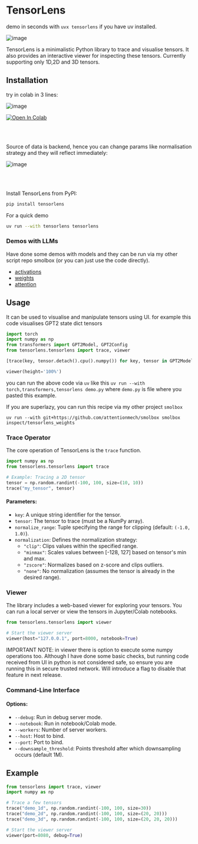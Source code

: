 # TensorLens

demo in seconds with `uvx tensorlens` if you have uv installed.


![image](https://github.com/user-attachments/assets/d9161c40-4edb-4657-a550-2b9c2f56c83f)

TensorLens is a minimalistic Python library to trace and visualise tensors. It also provides an interactive viewer for inspecting these tensors. Currently supporting only 1D,2D and 3D tensors.

## Installation

try in colab in 3 lines:

![image](https://github.com/user-attachments/assets/31605c78-957b-48e4-a501-25776d3fd63a)

<a href="https://colab.research.google.com/github/attentionmech/tensorlens/blob/main/tensorlens/notebooks/tensorlens_setup_demo.ipynb" target="_parent">
  <img src="https://colab.research.google.com/assets/colab-badge.svg" alt="Open In Colab"/>
</a>

<br><br>

Source of data is backend, hence you can change params like normalisation strategy and they will reflect immediately:

![image](https://github.com/user-attachments/assets/73b19e86-b188-4b1e-af0e-c70c0e0ce76b)

<br><br>

Install TensorLens from PyPI:

```bash
pip install tensorlens
```

For a quick demo

```bash
uv run --with tensorlens tensorlens
```

### Demos with LLMs

Have done some demos with models and they can be run via my other script repo smolbox (or you can just use the code directly).

- [activations](https://github.com/attentionmech/smolbox/blob/main/smolbox/tools/inspect/tensorlens_activations.py)
- [weights](https://github.com/attentionmech/smolbox/blob/main/smolbox/tools/inspect/tensorlens_weights.py)
- [attention](https://github.com/attentionmech/smolbox/blob/main/smolbox/tools/inspect/tensorlens_attention.py)


## Usage

It can be used to visualise and manipulate tensors using UI. for example this code visualises GPT2 state dict tensors

```python
import torch
import numpy as np
from transformers import GPT2Model, GPT2Config
from tensorlens.tensorlens import trace, viewer

[trace(key, tensor.detach().cpu().numpy()) for key, tensor in GPT2Model.from_pretrained('gpt2-large').state_dict().items()]

viewer(height='100%')
```

you can run the above code via `uv` like this `uv run --with torch,transformers,tensorlens demo.py` where `demo.py` is file where you pasted this example.

If you are superlazy, you can run this recipe via my other project `smolbox`

`uv run --with git+https://github.com/attentionmech/smolbox smolbox inspect/tensorlens_weights`


### Trace Operator

The core operation of TensorLens is the `trace` function. 

```python
import numpy as np
from tensorlens.tensorlens import trace

# Example: Tracing a 2D tensor
tensor = np.random.randint(-100, 100, size=(10, 10))
trace("my_tensor", tensor)
```

#### Parameters:

- `key`: A unique string identifier for the tensor.
- `tensor`: The tensor to trace (must be a NumPy array).
- `normalize_range`: Tuple specifying the range for clipping (default: `(-1.0, 1.0)`).
- `normalization`: Defines the normalization strategy:
  - `"clip"`: Clips values within the specified range.
  - `"minmax"`: Scales values between [-128, 127] based on tensor's min and max.
  - `"zscore"`: Normalizes based on z-score and clips outliers.
  - `"none"`: No normalization (assumes the tensor is already in the desired range).

### Viewer

The library includes a web-based viewer for exploring your tensors. You can run a local server or view the tensors in Jupyter/Colab notebooks.

```python
from tensorlens.tensorlens import viewer

# Start the viewer server
viewer(host="127.0.0.1", port=8000, notebook=True)
```

IMPORTANT NOTE: in viewer there is option to execute some numpy operations too. Although I have done some basic checks, but running code received from UI in python is not considered safe, so ensure you are running this in secure trusted network. Will introduce a flag to disable that feature in next release.

### Command-Line Interface

#### Options:
- `--debug`: Run in debug server mode.
- `--notebook`: Run in notebook/Colab mode.
- `--workers`: Number of server workers.
- `--host`: Host to bind.
- `--port`: Port to bind.
- `--downsample_threshold`: Points threshold after which downsampling occurs (default 1M).

## Example

```python
from tensorlens import trace, viewer
import numpy as np

# Trace a few tensors
trace("demo_1d", np.random.randint(-100, 100, size=30))
trace("demo_2d", np.random.randint(-100, 100, size=(20, 20)))
trace("demo_3d", np.random.randint(-100, 100, size=(20, 20, 20)))

# Start the viewer server
viewer(port=8080, debug=True)
```
